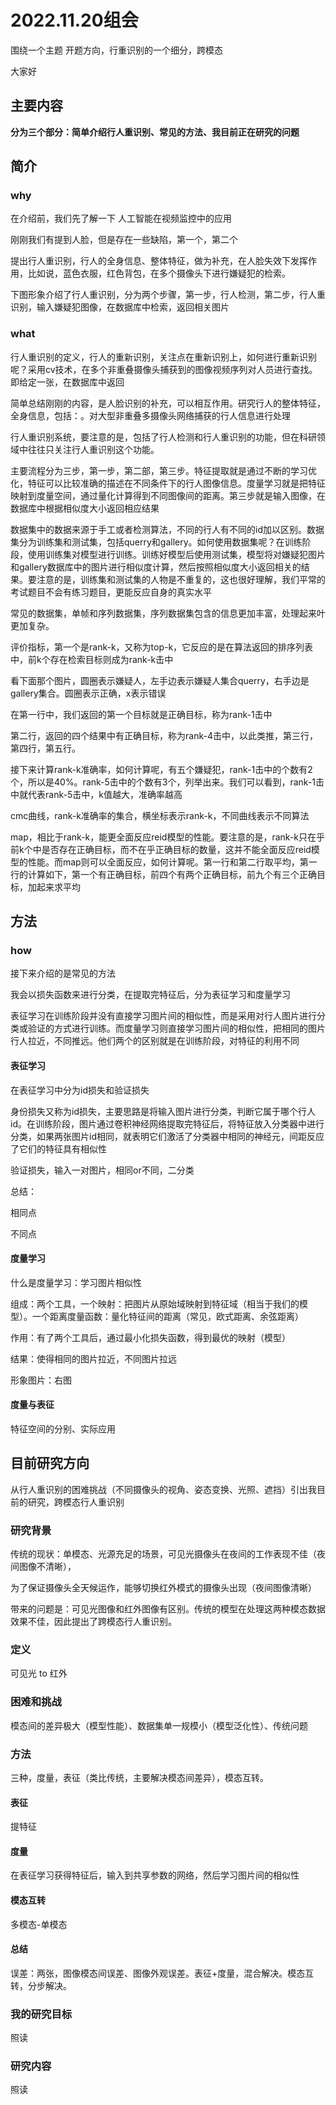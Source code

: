 # 2022.11.20组会

围绕一个主题 开题方向，行重识别的一个细分，跨模态

大家好

## **主要内容**

**分为三个部分：简单介绍行人重识别、常见的方法、我目前正在研究的问题**



## 简介

### why

在介绍前，我们先了解一下 人工智能在视频监控中的应用

刚刚我们有提到人脸，但是存在一些缺陷，第一个，第二个

提出行人重识别，行人的全身信息、整体特征，做为补充，在人脸失效下发挥作用，比如说，蓝色衣服，红色背包，在多个摄像头下进行嫌疑犯的检索。

下图形象介绍了行人重识别，分为两个步骤，第一步，行人检测，第二步，行人重识别，输入嫌疑犯图像，在数据库中检索，返回相关图片

### what

行人重识别的定义，行人的重新识别，关注点在重新识别上，如何进行重新识别呢？采用cv技术，在多个非重叠摄像头捕获到的图像视频序列对人员进行查找。即给定一张，在数据库中返回

简单总结刚刚的内容，是人脸识别的补充，可以相互作用。研究行人的整体特征，全身信息，包括：。对大型非重叠多摄像头网络捕获的行人信息进行处理

行人重识别系统，要注意的是，包括了行人检测和行人重识别的功能，但在科研领域中往往只关注行人重识别这个功能。

主要流程分为三步，第一步，第二部，第三步。特征提取就是通过不断的学习优化，特征可以比较准确的描述在不同条件下的行人图像信息。度量学习就是把特征映射到度量空间，通过量化计算得到不同图像间的距离。第三步就是输入图像，在数据库中根据相似度大小返回相应结果

数据集中的数据来源于手工或者检测算法，不同的行人有不同的id加以区别。数据集分为训练集和测试集，包括querry和gallery。如何使用数据集呢？在训练阶段，使用训练集对模型进行训练。训练好模型后使用测试集，模型将对嫌疑犯图片和gallery数据库中的图片进行相似度计算，然后按照相似度大小返回相关的结果。要注意的是，训练集和测试集的人物是不重复的，这也很好理解，我们平常的考试题目不会有练习题目，更能反应自身的真实水平

常见的数据集，单帧和序列数据集，序列数据集包含的信息更加丰富，处理起来叶更加复杂。

评价指标，第一个是rank-k，又称为top-k，它反应的是在算法返回的排序列表中，前k个存在检索目标则成为rank-k击中

看下面那个图片，圆圈表示嫌疑人，左手边表示嫌疑人集合querry，右手边是gallery集合。圆圈表示正确，x表示错误

在第一行中，我们返回的第一个目标就是正确目标，称为rank-1击中

第二行，返回的四个结果中有正确目标，称为rank-4击中，以此类推，第三行，第四行，第五行。

接下来计算rank-k准确率，如何计算呢，有五个嫌疑犯，rank-1击中的个数有2个，所以是40%。rank-5击中的个数有3个，列举出来。我们可以看到，rank-1击中就代表rank-5击中，k值越大，准确率越高

cmc曲线，rank-k准确率的集合，横坐标表示rank-k，不同曲线表示不同算法

map，相比于rank-k，能更全面反应reid模型的性能。要注意的是，rank-k只在乎前k个中是否存在正确目标，而不在乎正确目标的数量，这并不能全面反应reid模型的性能。而map则可以全面反应，如何计算呢。第一行和第二行取平均，第一行的计算如下，第一个有正确目标，前四个有两个正确目标，前九个有三个正确目标，加起来求平均

## 方法

### how

接下来介绍的是常见的方法

我会以损失函数来进行分类，在提取完特征后，分为表征学习和度量学习

表征学习在训练阶段并没有直接学习图片间的相似性，而是采用对行人图片进行分类或验证的方式进行训练。而度量学习则直接学习图片间的相似性，把相同的图片行人拉近，不同推远。他们两个的区别就是在训练阶段，对特征的利用不同

#### 表征学习

在表征学习中分为id损失和验证损失

身份损失又称为id损失，主要思路是将输入图片进行分类，判断它属于哪个行人id。在训练阶段，图片通过卷积神经网络提取完特征后，将特征放入分类器中进行分类，如果两张图片id相同，就表明它们激活了分类器中相同的神经元，间距反应了它们的特征具有相似性

验证损失，输入一对图片，相同or不同，二分类

总结：

相同点

不同点



#### 度量学习

什么是度量学习：学习图片相似性

组成：两个工具，一个映射：把图片从原始域映射到特征域（相当于我们的模型）。一个距离度量函数：量化特征间的距离（常见，欧式距离、余弦距离）

作用：有了两个工具后，通过最小化损失函数，得到最优的映射（模型）

结果：使得相同的图片拉近，不同图片拉远

形象图片：右图



#### 度量与表征

特征空间的分别、实际应用



## 目前研究方向

从行人重识别的困难挑战（不同摄像头的视角、姿态变换、光照、遮挡）引出我目前的研究，跨模态行人重识别

### 研究背景

传统的现状：单模态、光源充足的场景，可见光摄像头在夜间的工作表现不佳（夜间图像不清晰），

为了保证摄像头全天候运作，能够切换红外模式的摄像头出现（夜间图像清晰）

带来的问题是：可见光图像和红外图像有区别。传统的模型在处理这两种模态数据效果不佳，因此提出了跨模态行人重识别。

### 定义

可见光 to 红外

### 困难和挑战

模态间的差异极大（模型性能）、数据集单一规模小（模型泛化性）、传统问题

### 方法

三种，度量，表征（类比传统，主要解决模态间差异），模态互转。

#### 表征

提特征

#### 度量

在表征学习获得特征后，输入到共享参数的网络，然后学习图片间的相似性

#### 模态互转

多模态-单模态

#### 总结

误差：两张，图像模态间误差、图像外观误差。表征+度量，混合解决。模态互转，分步解决。

### 我的研究目标

照读

### 研究内容

照读